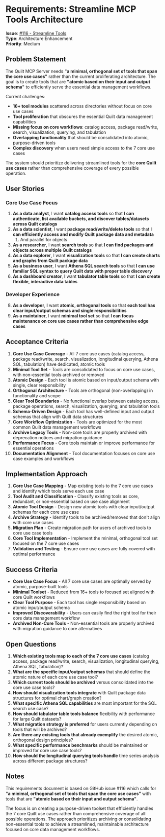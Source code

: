 # Requirements: Streamline MCP Tools Architecture

**Issue**: [#116 - Streamline Tools](https://github.com/quiltdata/quilt-mcp-server/issues/116)  
**Type**: Architecture Enhancement  
**Priority**: Medium

## Problem Statement

The Quilt MCP Server needs **"a minimal, orthogonal set of tools that span the core use cases"** rather than the current proliferating architecture. The goal is to create tools that are **"atomic based on their input and output schema"** to efficiently serve the essential data management workflows.

Current challenges:
- **16+ tool modules** scattered across directories without focus on core use cases
- **Tool proliferation** that obscures the essential Quilt data management capabilities  
- **Missing focus on core workflows**: catalog access, package read/write, search, visualization, querying, and tabulation
- **Overlapping functionality** that should be consolidated into atomic, purpose-driven tools
- **Complex discovery** when users need simple access to the 7 core use cases

The system should prioritize delivering streamlined tools for the **core Quilt use cases** rather than comprehensive coverage of every possible operation.

## User Stories

### Core Use Case Focus
1. **As a data analyst**, I want **catalog access tools** so that **I can authenticate, list available buckets, and discover tables/datasets across Quilt catalogs**
2. **As a data scientist**, I want **package read/write/delete tools** so that **I can efficiently access and modify Quilt package data and metadata**
   1. And parallel for objects
3. **As a researcher**, I want **search tools** so that **I can find packages and objects across multiple Quilt catalogs**
4. **As a data explorer**, I want **visualization tools** so that **I can create charts and graphs from Quilt package data**
5. **As a business user**, I want **Athena SQL search tools** so that **I can use familiar SQL syntax to query Quilt data with proper table discovery**
6. **As a dashboard creator**, I want **tabulator table tools** so that **I can create flexible, interactive data tables**

### Developer Experience
8. **As a developer**, I want **atomic, orthogonal tools** so that **each tool has clear input/output schemas and single responsibilities**
9. **As a maintainer**, I want **minimal tool set** so that **I can focus maintenance on core use cases rather than comprehensive edge cases**

## Acceptance Criteria

1. **Core Use Case Coverage** - All 7 core use cases (catalog access, package read/write, search, visualization, longitudinal querying, Athena SQL, tabulation) have dedicated, atomic tools
2. **Minimal Tool Set** - Tools are consolidated to focus on core use cases, with non-essential tools archived or removed
3. **Atomic Design** - Each tool is atomic based on input/output schema with single, clear responsibility
4. **Orthogonal Architecture** - Tools are orthogonal (non-overlapping) in functionality and scope
5. **Clear Tool Boundaries** - No functional overlap between catalog access, package operations, search, visualization, querying, and tabulation tools
6. **Schema-Driven Design** - Each tool has well-defined input and output schemas that align with Quilt data structures
7. **Core Workflow Optimization** - Tools are optimized for the most common Quilt data management workflows
8. **Archive Legacy Tools** - Non-core tools are properly archived with deprecation notices and migration guidance
9. **Performance Focus** - Core tools maintain or improve performance for essential operations
10. **Documentation Alignment** - Tool documentation focuses on core use case examples and workflows

## Implementation Approach

1. **Core Use Case Mapping** - Map existing tools to the 7 core use cases and identify which tools serve each use case
2. **Tool Audit and Classification** - Classify existing tools as core, redundant, or non-essential based on use case alignment
3. **Atomic Tool Design** - Design new atomic tools with clear input/output schemas for each core use case
4. **Archive Strategy** - Identify tools to be archived/removed that don't align with core use cases
5. **Migration Plan** - Create migration path for users of archived tools to core use case tools
6. **Core Tool Implementation** - Implement the minimal, orthogonal tool set focused on the 7 core use cases
7. **Validation and Testing** - Ensure core use cases are fully covered with optimal performance

## Success Criteria

- **Core Use Case Focus** - All 7 core use cases are optimally served by atomic, purpose-built tools
- **Minimal Toolset** - Reduced from 16+ tools to focused set aligned with core Quilt workflows
- **Clear Tool Purpose** - Each tool has single responsibility based on atomic input/output schema
- **Improved Discoverability** - Users can easily find the right tool for their core data management workflow
- **Archived Non-Core Tools** - Non-essential tools are properly archived with migration guidance to core alternatives

## Open Questions

1. **Which existing tools map to each of the 7 core use cases** (catalog access, package read/write, search, visualization, longitudinal querying, Athena SQL, tabulation)?
2. **What are the specific input/output schemas** that should define the atomic nature of each core use case tool?
3. **Which current tools should be archived** versus consolidated into the core use case tools?
4. **How should visualization tools integrate** with Quilt package data structures for optimal chart/graph creation?
5. **What specific Athena SQL capabilities** are most important for the SQL search use case?
6. **How should tabulator table tools balance** flexibility with performance for large Quilt datasets?
7. **What migration strategy is preferred** for users currently depending on tools that will be archived?
8. **Are there any existing tools that already exemplify** the desired atomic, orthogonal design principles?
9. **What specific performance benchmarks** should be maintained or improved for core use case tools?
10. **How should the longitudinal querying tools handle** time series analysis across different package structures?

## Notes

This requirements document is based on GitHub issue #116 which calls for **"a minimal, orthogonal set of tools that span the core use cases"** with tools that are **"atomic based on their input and output schema"**. 

The focus is on creating a purpose-driven toolset that efficiently handles the 7 core Quilt use cases rather than comprehensive coverage of all possible operations. The approach prioritizes archiving or consolidating non-essential tools to achieve a streamlined, maintainable architecture focused on core data management workflows.